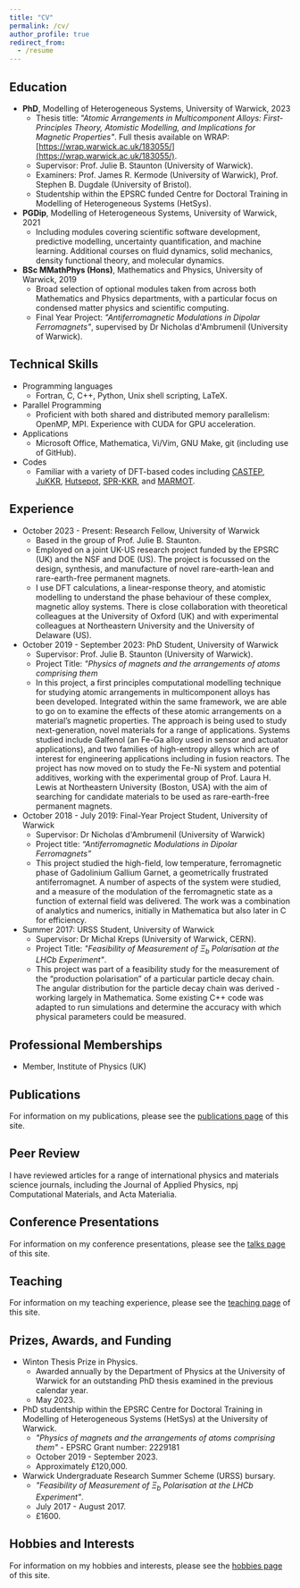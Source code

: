 ```yaml
---
title: "CV"
permalink: /cv/
author_profile: true
redirect_from:
  - /resume
---
```


<!---
{% include base_path %}
--->

Education
------
* <b>PhD</b>, Modelling of Heterogeneous Systems, University of Warwick, 2023
  * Thesis title: <i>"Atomic Arrangements in Multicomponent Alloys: First-Principles Theory, Atomistic Modelling, and Implications for Magnetic Properties"</i>. Full thesis available on WRAP: [https://wrap.warwick.ac.uk/183055/](https://wrap.warwick.ac.uk/183055/).
  * Supervisor: Prof. Julie B. Staunton (University of Warwick).
  * Examiners: Prof. James R. Kermode (University of Warwick), Prof. Stephen B. Dugdale (University of Bristol).
  * Studentship within the EPSRC funded Centre for Doctoral Training in Modelling of Heterogeneous Systems (HetSys).
* <b>PGDip</b>, Modelling of Heterogeneous Systems, University of Warwick, 2021
  * Including modules covering scientific software development, predictive modelling, uncertainty quantification, and machine learning. Additional courses on fluid dynamics, solid mechanics, density functional theory, and molecular dynamics.
* <b>BSc MMathPhys (Hons)</b>, Mathematics and Physics, University of Warwick, 2019
  * Broad selection of optional modules taken from across both Mathematics and Physics departments, with a particular focus on condensed matter physics and scientific computing.
  * Final Year Project: <i>"Antiferromagnetic Modulations in Dipolar Ferromagnets"</i>, supervised by Dr Nicholas d'Ambrumenil (University of Warwick).

Technical Skills
------
* Programming languages
  * Fortran, C, C++, Python, Unix shell scripting, LaTeX.
* Parallel Programming
  * Proficient with both shared and distributed memory parallelism: OpenMP, MPI. Experience with CUDA for GPU acceleration.
* Applications
  * Microsoft Office, Mathematica, Vi/Vim, GNU Make, git (including use of GitHub).
* Codes
  * Familiar with a variety of DFT-based codes including [CASTEP](http://www.castep.org), [JuKKR](https://jukkr.fz-juelich.de), [Hutsepot](https://hutsepot.jku.at), [SPR-KKR](https://www.ebert.cup.uni-muenchen.de/old/index.php?option=com_content&view=article&id=8&catid=4&Itemid=7), and [MARMOT](https://warwick.ac.uk/marmotcode).

Experience
------
* October 2023 - Present: Research Fellow, University of Warwick
  * Based in the group of Prof. Julie B. Staunton.
  * Employed on a joint UK-US research project funded by the EPSRC (UK) and the NSF and DOE (US). The project is focussed on the design, synthesis, and manufacture of novel rare-earth-lean and rare-earth-free permanent magnets.
  * I use DFT calculations, a linear-response theory, and atomistic modelling to understand the phase behaviour of these complex, magnetic alloy systems. There is close collaboration with theoretical colleagues at the University of Oxford (UK) and with experimental colleagues at Northeastern University and the University of Delaware (US).
* October 2019 - September 2023: PhD Student, University of Warwick
  * Supervisor: Prof. Julie B. Staunton (University of Warwick).
  * Project Title: <i>"Physics of magnets and the arrangements of atoms comprising them</i>
  * In this project, a first principles computational modelling technique for studying atomic arrangements in multicomponent alloys has been developed. Integrated within the same framework, we are able to go on to examine the effects of these atomic arrangements on a material’s magnetic properties. The approach is being used to study next-generation, novel materials for a range of applications. Systems studied include Galfenol (an Fe-Ga alloy used in sensor and actuator applications), and two families of high-entropy alloys which are of interest for engineering applications including in fusion reactors. The project has now moved on to study the Fe-Ni system and potential additives, working with the experimental group of Prof. Laura H. Lewis at Northeastern University (Boston, USA) with the aim of searching for candidate materials to be used as rare-earth-free permanent magnets.
* October 2018 - July 2019: Final-Year Project Student, University of Warwick
  * Supervisor: Dr Nicholas d'Ambrumenil (University of Warwick)
  * Project title: <i>“Antiferromagnetic Modulations in Dipolar Ferromagnets”</i>
  * This project studied the high-field, low temperature, ferromagnetic phase of Gadolinium Gallium Garnet, a geometrically frustrated antiferromagnet. A number of aspects of the system were studied, and a measure of the modulation of the ferromagnetic state as a function of external field was delivered. The work was a combination of analytics and numerics, initially in Mathematica but also later in C for efficiency.
* Summer 2017: URSS Student, University of Warwick
  * Supervisor: Dr Michal Kreps (University of Warwick, CERN).
  * Project Title: <i>"Feasibility of Measurement of $\Xi_b$ Polarisation at the LHCb Experiment"</i>.
  * This project was part of a feasibility study for the measurement of the “production polarisation” of a particular particle decay chain. The angular distribution for the particle decay chain was derived - working largely in Mathematica. Some existing C++ code was adapted to run simulations and determine the accuracy with which physical parameters could be measured.
  
Professional Memberships
------
* Member, Institute of Physics (UK)

Publications
------
For information on my publications, please see the [publications page](/publications/) of this site.

Peer Review
------
I have reviewed articles for a range of international physics and materials science journals, including the Journal of Applied Physics, npj Computational Materials, and Acta Materialia.

Conference Presentations
------
For information on my conference presentations, please see the [talks page](/talks) of this site.

Teaching
------
For information on my teaching experience, please see the [teaching page](/teaching/) of this site.

Prizes, Awards, and Funding
------
* Winton Thesis Prize in Physics.
    * Awarded annually by the Department of Physics at the University of Warwick for an outstanding PhD thesis examined in the previous calendar year.
    * May 2023.
* PhD studentship within the EPSRC Centre for Doctoral Training in Modelling of Heterogeneous Systems (HetSys) at the University of Warwick.
    * <i>"Physics of magnets and the arrangements of atoms comprising them"</i> - EPSRC Grant number: 2229181
    * October 2019 - September 2023.
    * Approximately £120,000.
* Warwick Undergraduate Research Summer Scheme (URSS) bursary.
    * <i>"Feasibility of Measurement of $\Xi_b$ Polarisation at the LHCb Experiment"</i>.
    * July 2017 - August 2017.
    * £1600.

Hobbies and Interests
------
For information on my hobbies and interests, please see the [hobbies page](/hobbies/) of this site.
